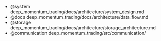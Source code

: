 - @system deep_momentum_trading/docs/architecture/system_design.md
- @docs deep_momentum_trading/docs/architecture/data_flow.md
- @storage deep_momentum_trading/docs/architecture/storage_architecture.md
- @communication deep_momentum_trading/src/communication/